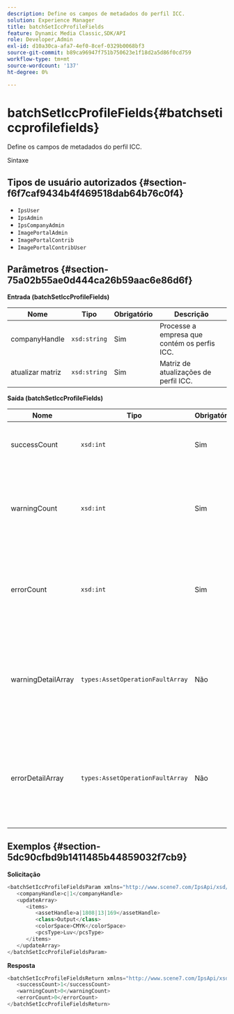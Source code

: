 ```yaml
---
description: Define os campos de metadados do perfil ICC.
solution: Experience Manager
title: batchSetIccProfileFields
feature: Dynamic Media Classic,SDK/API
role: Developer,Admin
exl-id: d10a30ca-afa7-4ef0-8cef-0329b0068bf3
source-git-commit: b89ca96947f751b750623e1f18d2a5d86f0cd759
workflow-type: tm+mt
source-wordcount: '137'
ht-degree: 0%

---
```


# batchSetIccProfileFields{#batchseticcprofilefields}

Define os campos de metadados do perfil ICC.

Sintaxe

## Tipos de usuário autorizados {#section-f6f7caf9434b4f469518dab64b76c0f4}

* `IpsUser`
* `IpsAdmin`
* `IpsCompanyAdmin`
* `ImagePortalAdmin`
* `ImagePortalContrib`
* `ImagePortalContribUser`

## Parâmetros {#section-75a02b55ae0d444ca26b59aac6e86d6f}

**Entrada (batchSetIccProfileFields)**

| Nome | Tipo | Obrigatório | Descrição |
|---|---|---|---|
| companyHandle | `xsd:string` | Sim | Processe a empresa que contém os perfis ICC. |
| atualizar matriz | `xsd:string` | Sim | Matriz de atualizações de perfil ICC. |

**Saída (batchSetIccProfileFields)**

| Nome | Tipo | Obrigatório | Descrição |
|---|---|---|---|
| successCount | `xsd:int` | Sim | O número de campos de perfil ICC definidos com êxito. |
| warningCount | `xsd:int` | Sim | O número de avisos gerados quando a operação tentou definir os campos de perfil ICC. |
| errorCount | `xsd:int` | Sim | O número de erros gerados quando a operação tentou definir os campos de perfil ICC. |
| warningDetailArray | `types:AssetOperationFaultArray` | Não | A matriz de detalhes associados aos ativos que geraram avisos quando a operação tentou aplicar as atualizações. |
| errorDetailArray | `types:AssetOperationFaultArray` | Não | A matriz de detalhes associados aos ativos que geraram erros quando a operação tentou aplicar as atualizações. |

## Exemplos {#section-5dc90cfbd9b1411485b44859032f7cb9}

**Solicitação**

```java {.line-numbers}
<batchSetIccProfileFieldsParam xmlns="http://www.scene7.com/IpsApi/xsd/2009-07-31">
   <companyHandle>c|1</companyHandle>
   <updateArray>
      <items>
         <assetHandle>a|1808|13|169</assetHandle>
         <class>Output</class>
         <colorSpace>CMYK</colorSpace>
         <pcsType>Luv</pcsType>
      </items>
   </updateArray>
</batchSetIccProfileFieldsParam>
```

**Resposta**

```java {.line-numbers}
<batchSetIccProfileFieldsReturn xmlns="http://www.scene7.com/IpsApi/xsd/2009-07-31">
   <successCount>1</successCount>
   <warningCount>0</warningCount>
   <errorCount>0</errorCount>
</batchSetIccProfileFieldsReturn>
```
